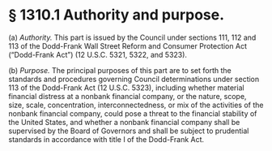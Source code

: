 # § 1310.1   Authority and purpose.

(a) *Authority.* This part is issued by the Council under sections 111, 112 and 113 of the Dodd-Frank Wall Street Reform and Consumer Protection Act (“Dodd-Frank Act”) (12 U.S.C. 5321, 5322, and 5323).


(b) *Purpose.* The principal purposes of this part are to set forth the standards and procedures governing Council determinations under section 113 of the Dodd-Frank Act (12 U.S.C. 5323), including whether material financial distress at a nonbank financial company, or the nature, scope, size, scale, concentration, interconnectedness, or mix of the activities of the nonbank financial company, could pose a threat to the financial stability of the United States, and whether a nonbank financial company shall be supervised by the Board of Governors and shall be subject to prudential standards in accordance with title I of the Dodd-Frank Act.




